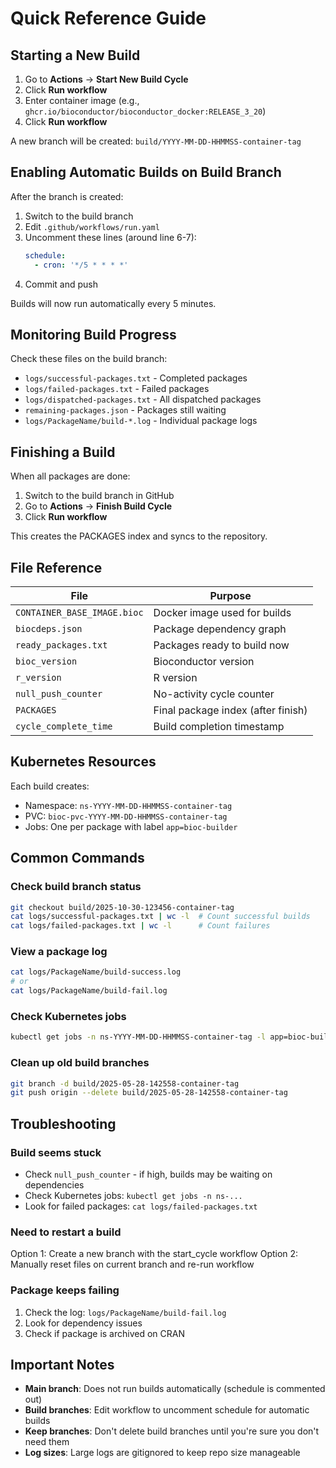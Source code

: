# Quick Reference Guide

## Starting a New Build

1. Go to **Actions** → **Start New Build Cycle**
2. Click **Run workflow**
3. Enter container image (e.g., `ghcr.io/bioconductor/bioconductor_docker:RELEASE_3_20`)
4. Click **Run workflow**

A new branch will be created: `build/YYYY-MM-DD-HHMMSS-container-tag`

## Enabling Automatic Builds on Build Branch

After the branch is created:

1. Switch to the build branch
2. Edit `.github/workflows/run.yaml`
3. Uncomment these lines (around line 6-7):
   ```yaml
   schedule:
     - cron: '*/5 * * * *'
   ```
4. Commit and push

Builds will now run automatically every 5 minutes.

## Monitoring Build Progress

Check these files on the build branch:

- `logs/successful-packages.txt` - Completed packages
- `logs/failed-packages.txt` - Failed packages  
- `logs/dispatched-packages.txt` - All dispatched packages
- `remaining-packages.json` - Packages still waiting
- `logs/PackageName/build-*.log` - Individual package logs

## Finishing a Build

When all packages are done:

1. Switch to the build branch in GitHub
2. Go to **Actions** → **Finish Build Cycle**
3. Click **Run workflow**

This creates the PACKAGES index and syncs to the repository.

## File Reference

| File | Purpose |
|------|---------|
| `CONTAINER_BASE_IMAGE.bioc` | Docker image used for builds |
| `biocdeps.json` | Package dependency graph |
| `ready_packages.txt` | Packages ready to build now |
| `bioc_version` | Bioconductor version |
| `r_version` | R version |
| `null_push_counter` | No-activity cycle counter |
| `PACKAGES` | Final package index (after finish) |
| `cycle_complete_time` | Build completion timestamp |

## Kubernetes Resources

Each build creates:
- Namespace: `ns-YYYY-MM-DD-HHMMSS-container-tag`
- PVC: `bioc-pvc-YYYY-MM-DD-HHMMSS-container-tag`
- Jobs: One per package with label `app=bioc-builder`

## Common Commands

### Check build branch status
```bash
git checkout build/2025-10-30-123456-container-tag
cat logs/successful-packages.txt | wc -l  # Count successful builds
cat logs/failed-packages.txt | wc -l      # Count failures
```

### View a package log
```bash
cat logs/PackageName/build-success.log
# or
cat logs/PackageName/build-fail.log
```

### Check Kubernetes jobs
```bash
kubectl get jobs -n ns-YYYY-MM-DD-HHMMSS-container-tag -l app=bioc-builder
```

### Clean up old build branches
```bash
git branch -d build/2025-05-28-142558-container-tag
git push origin --delete build/2025-05-28-142558-container-tag
```

## Troubleshooting

### Build seems stuck
- Check `null_push_counter` - if high, builds may be waiting on dependencies
- Check Kubernetes jobs: `kubectl get jobs -n ns-...`
- Look for failed packages: `cat logs/failed-packages.txt`

### Need to restart a build
Option 1: Create a new branch with the start_cycle workflow
Option 2: Manually reset files on current branch and re-run workflow

### Package keeps failing
1. Check the log: `logs/PackageName/build-fail.log`
2. Look for dependency issues
3. Check if package is archived on CRAN

## Important Notes

- **Main branch**: Does not run builds automatically (schedule is commented out)
- **Build branches**: Edit workflow to uncomment schedule for automatic builds
- **Keep branches**: Don't delete build branches until you're sure you don't need them
- **Log sizes**: Large logs are gitignored to keep repo size manageable
